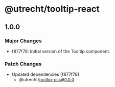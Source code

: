 # @utrecht/tooltip-react

## 1.0.0

### Major Changes

- f877f78: Initial version of the Tooltip component.

### Patch Changes

- Updated dependencies [f877f78]
  - @utrecht/tooltip-css@1.0.0
